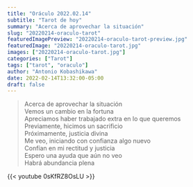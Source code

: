 ```yaml
---
title: "Oráculo 2022.02.14"
subtitle: "Tarot de hoy"
summary: "Acerca de aprovechar la situación"
slug: "20220214-oraculo-tarot"
featuredImagePreview: "20220214-oraculo-tarot-preview.jpg"
featuredImage: "20220214-oraculo-tarot.jpg"
images: ["20220214-oraculo-tarot.jpg"]
categories: ["Tarot"]
tags: ["tarot", "oraculo"]
author: "Antonio Kobashikawa"
date: 2022-02-14T13:32:00-05:00
draft: false
---
```


> Acerca de aprovechar la situación \
Vemos un cambio en la fortuna \
Apreciamos haber trabajado extra en lo que queremos \
Previamente, hicimos un sacrificio \
Próximamente, justicia divina \
Me veo, iniciando con confianza algo nuevo \
Confían en mi rectitud y justicia \
Espero una ayuda que aún no veo \
Habrá abundancia plena

{{< youtube 0sKfRZ8OsLU >}}